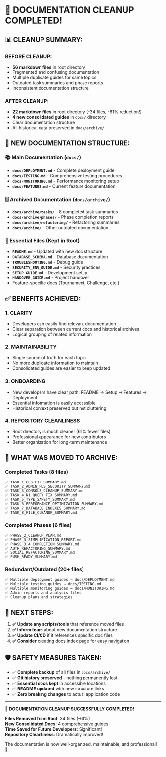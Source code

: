 # 🎉 DOCUMENTATION CLEANUP COMPLETED!

## 📊 **CLEANUP SUMMARY:**

### **BEFORE CLEANUP:**

- **56 markdown files** in root directory
- Fragmented and confusing documentation
- Multiple duplicate guides for same topics
- Outdated task summaries and phase reports
- Inconsistent documentation structure

### **AFTER CLEANUP:**

- **22 markdown files** in root directory (-34 files, -61% reduction!)
- **4 new consolidated guides** in `docs/` directory
- Clear documentation structure
- All historical data preserved in `docs/archive/`

## 📁 **NEW DOCUMENTATION STRUCTURE:**

### **📚 Main Documentation (`docs/`)**

- **`docs/DEPLOYMENT.md`** - Complete deployment guide
- **`docs/TESTING.md`** - Comprehensive testing procedures
- **`docs/MONITORING.md`** - Performance monitoring setup
- **`docs/FEATURES.md`** - Current feature documentation

### **🗄️ Archived Documentation (`docs/archive/`)**

- **`docs/archive/tasks/`** - 8 completed task summaries
- **`docs/archive/phases/`** - Phase completion reports
- **`docs/archive/refactoring/`** - Refactoring summaries
- **`docs/archive/`** - Other outdated documentation

### **🎯 Essential Files (Kept in Root)**

- **`README.md`** - Updated with new doc structure
- **`DATABASE_SCHEMA.md`** - Database documentation
- **`TROUBLESHOOTING.md`** - Debug guide
- **`SECURITY_ENV_GUIDE.md`** - Security practices
- **`SETUP_GUIDE.md`** - Development setup
- **`HANDOVER_GUIDE.md`** - Project handover
- Feature-specific docs (Tournament, Challenge, etc.)

## ✅ **BENEFITS ACHIEVED:**

### **1. CLARITY**

- Developers can easily find relevant documentation
- Clear separation between current docs and historical archives
- Logical grouping of related information

### **2. MAINTAINABILITY**

- Single source of truth for each topic
- No more duplicate information to maintain
- Consolidated guides are easier to keep updated

### **3. ONBOARDING**

- New developers have clear path: README → Setup → Features → Deployment
- Essential information is easily accessible
- Historical context preserved but not cluttering

### **4. REPOSITORY CLEANLINESS**

- Root directory is much cleaner (61% fewer files)
- Professional appearance for new contributors
- Better organization for long-term maintenance

## 🔄 **WHAT WAS MOVED TO ARCHIVE:**

### **Completed Tasks (8 files)**

```
✅ TASK_1_CLS_FIX_SUMMARY.md
✅ TASK_2_ADMIN_RLS_SECURITY_SUMMARY.md
✅ TASK_3_CONSOLE_CLEANUP_SUMMARY.md
✅ TASK_4_N1_QUERY_FIX_SUMMARY.md
✅ TASK_5_TYPE_SAFETY_SUMMARY.md
✅ TASK_6_PERFORMANCE_OPTIMIZATION_SUMMARY.md
✅ TASK_7_DATABASE_INDEXES_SUMMARY.md
✅ TASK_8_FILE_CLEANUP_SUMMARY.md
```

### **Completed Phases (6 files)**

```
✅ PHASE_2_CLEANUP_PLAN.md
✅ PHASE_3_SIMPLIFICATION_REPORT.md
✅ PHASE_3_4_COMPLETION_SUMMARY.md
✅ AUTH_REFACTORING_SUMMARY.md
✅ SOCIAL_REFACTORING_SUMMARY.md
✅ PUSH_READY_SUMMARY.md
```

### **Redundant/Outdated (20+ files)**

```
✅ Multiple deployment guides → docs/DEPLOYMENT.md
✅ Multiple testing guides → docs/TESTING.md
✅ Multiple monitoring guides → docs/MONITORING.md
✅ Admin reports and analysis files
✅ Cleanup plans and strategies
```

## 🎯 **NEXT STEPS:**

1. **✅ Update any scripts/tools** that reference moved files
2. **✅ Inform team** about new documentation structure
3. **✅ Update CI/CD** if it references specific doc files
4. **✅ Consider** creating docs index page for easy navigation

## 🛡️ **SAFETY MEASURES TAKEN:**

- ✅ **Complete backup** of all files in `docs/archive/`
- ✅ **Git history preserved** - nothing permanently lost
- ✅ **Essential docs kept** in accessible locations
- ✅ **README updated** with new structure links
- ✅ **Zero breaking changes** to actual application code

---

**🎉 DOCUMENTATION CLEANUP SUCCESSFULLY COMPLETED!**

**Files Removed from Root**: 34 files (-61%)  
**New Consolidated Docs**: 4 comprehensive guides  
**Time Saved for Future Developers**: Significant!  
**Repository Cleanliness**: Dramatically improved!

The documentation is now well-organized, maintainable, and professional! 🚀
